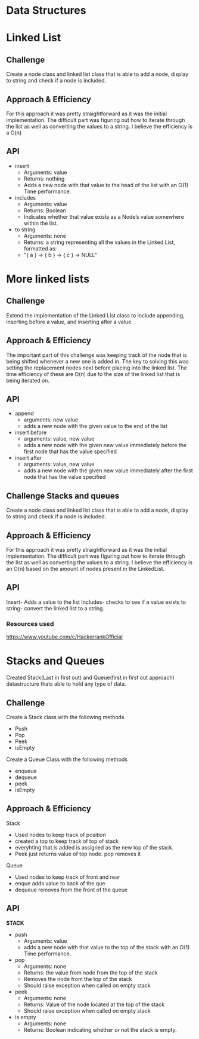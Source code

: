 # Data Structures

# Linked List

## Challenge
Create a node class and linked list class that is able to add a node, display to string and check if a node is included.

## Approach & Efficiency
For this approach it was pretty straightforward as it was the initial implementation. The difficult part was figuring out how to iterate through the list as well as converting the values to a string.  I believe the efficiency is a O(n)

## API
- insert
    - Arguments: value
    - Returns: nothing
    - Adds a new node with that value to the head of the list with an O(1) Time performance.
- includes
  - Arguments: value
  - Returns: Boolean
  - Indicates whether that value exists as a Node’s value somewhere within the list.
- to string
    - Arguments: none
    - Returns: a string representing all the values in the Linked List, formatted as:
    - "{ a } -> { b } -> { c } -> NULL"

# More linked lists

## Challenge

Extend the implementation of the Linked List class to include appending, inserting before a value, and inserting after a value.
## Approach & Efficiency

The important part of this challenge was keeping track of the node that is being shifted whenever a new one is added in. The key to solving this was setting the replacement nodes next before placing into the linked list. The time efficiency of these are O(n) due to the size of the linked list that is being iterated on.
## API
- append
    - arguments: new value
    - adds a new node with the given value to the end of the list
- insert before
  - arguments: value, new value
  - adds a new node with the given new value immediately before the first node that has the value specified
- insert after
  - arguments: value, new value
  -  adds a new node with the given new value immediately after the first node that has the value specified

## Challenge Stacks and queues
Create a node class and linked list class that is able to add a node, display to string and check if a node is included.

## Approach & Efficiency
For this approach it was pretty straightforward as it was the initial implementation. The difficult part was figuring out how to iterate through the list as well as converting the values to a string.  I believe the efficiency is an O(n)
based on the amount of nodes present in the LinkedList.
## API
Insert- Adds a value to the list
Includes- checks to see if a value exists
to string- convert the linked list to a string.

### Resources used

https://www.youtube.com/c/HackerrankOfficial


# Stacks and Queues
Created Stack(Last in first out) and Queue(first in first out approach) datastructure thats able to hold any type of data.

## Challenge
Create a Stack class with the following methods
- Push
- Pop
- Peek
- isEmpty

Create a Queue Class with the following methods
- enqueue
- dequeue
- peek
- isEmpty

## Approach & Efficiency
Stack
- Used nodes to keep track of position
- created a top to keep track of top of stack
- everyhting that is added is assigned as the new top of the stack.
- Peek just returns value of top node. pop removes it

Queue
- Used nodes to keep track of front and rear
- enque adds value to back of the que
- dequeue removes from the front of the queue

## API
**STACK**
- push
    - Arguments: value
    - adds a new node with that value to the top of the stack with an O(1) Time performance.
- pop
    - Arguments: none
    - Returns: the value from node from the top of the stack
    - Removes the node from the top of the stack
    - Should raise exception when called on empty stack
- peek
    - Arguments: none
    - Returns: Value of the node located at the top of the stack
    - Should raise exception when called on empty stack
- is empty
    - Arguments: none
    - Returns: Boolean indicating whether or not the stack is empty.


